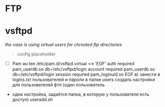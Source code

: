 FTP
=============
# vsftpd

*the case is using virtual users for chrooted ftp directories*

> config placeholder

* [ ] Pam au
tee /etc/pam.d/vsftpd.virtual <<-'EOF'
auth required pam_userdb.so db=/etc/vsftpd/login
account required pam_userdb.so db=/etc/vsftpd/login
session required pam_loginuid.so
EOF
в) занести в logins.txt пользователей и пароли
в папке users создать настройки для пользователей фтп (один пользователь
- одна настройка, задаётся папка, в которую у пользователя есть доступ)
useradd.sh
